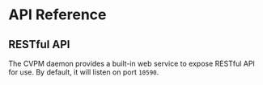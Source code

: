 # API Reference

## RESTful API

The CVPM daemon provides a built-in web service to expose RESTful API for use. By default, it will listen on port ```10590```.